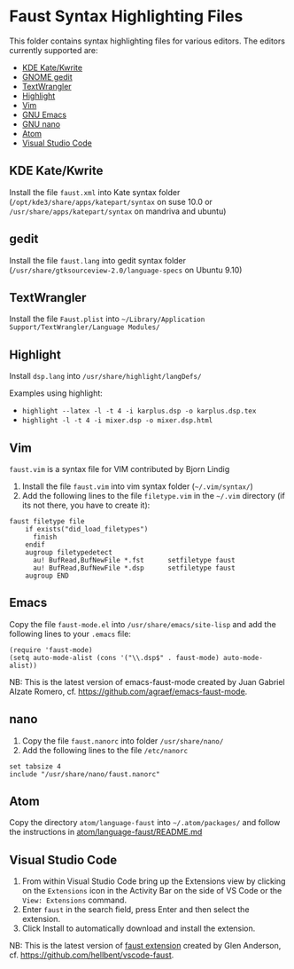 # Faust Syntax Highlighting Files

This folder contains syntax highlighting files for various editors. The editors currently supported are: 

* [KDE Kate/Kwrite](https://kate-editor.org/)
* [GNOME gedit](https://wiki.gnome.org/Apps/Gedit)
* [TextWrangler](https://www.barebones.com/products/textwrangler/)
* [Highlight](http://www.andre-simon.de/)
* [Vim](https://www.vim.org/)
* [GNU Emacs](https://www.gnu.org/software/emacs/)
* [GNU nano](https://www.nano-editor.org/)
* [Atom](https://atom.io/)
* [Visual Studio Code](https://code.visualstudio.com/)

## KDE Kate/Kwrite

Install the file `faust.xml` into Kate syntax folder (`/opt/kde3/share/apps/katepart/syntax` on suse 10.0 or `/usr/share/apps/katepart/syntax` on mandriva and ubuntu)

## gedit

Install the file `faust.lang` into gedit syntax folder (`/usr/share/gtksourceview-2.0/language-specs` on Ubuntu 9.10)


## TextWrangler
Install the file `Faust.plist` into `~/Library/Application Support/TextWrangler/Language Modules/`

## Highlight

Install `dsp.lang` into `/usr/share/highlight/langDefs/`

Examples using highlight:
* `highlight --latex -l -t 4 -i karplus.dsp -o karplus.dsp.tex`
* `highlight -l -t 4 -i mixer.dsp -o mixer.dsp.html`

## Vim

`faust.vim` is a syntax file for VIM contributed by Bjorn Lindig

1. Install the file `faust.vim` into vim syntax folder (`~/.vim/syntax/`)
2. Add the following lines to the file `filetype.vim` in the `~/.vim` directory (if its not there, you have to create it):

```
faust filetype file
    if exists("did_load_filetypes")
      finish
    endif
    augroup filetypedetect
      au! BufRead,BufNewFile *.fst      setfiletype faust
      au! BufRead,BufNewFile *.dsp      setfiletype faust
    augroup END
```

## Emacs
Copy the file `faust-mode.el` into `/usr/share/emacs/site-lisp` and add the following lines to your `.emacs` file:

```
(require 'faust-mode)
(setq auto-mode-alist (cons '("\\.dsp$" . faust-mode) auto-mode-alist))
```

NB: This is the latest version of emacs-faust-mode created by Juan Gabriel Alzate Romero, cf. https://github.com/agraef/emacs-faust-mode.

## nano

1. Copy the file `faust.nanorc` into folder `/usr/share/nano/`
2. Add the following lines to the file `/etc/nanorc`

```
set tabsize 4
include "/usr/share/nano/faust.nanorc"
```

## Atom

Copy the directory `atom/language-faust` into `~/.atom/packages/` and follow the instructions in [atom/language-faust/README.md](atom/language-faust/README.md)

## Visual Studio Code

1. From within Visual Studio Code bring up the Extensions view by clicking on the `Extensions` icon in the Activity Bar on the side of VS Code or the `View: Extensions` command.
2. Enter `faust` in the search field, press Enter and then select the extension.
3. Click Install to automatically download and install the extension.

NB: This is the latest version of [faust extension](https://marketplace.visualstudio.com/items?itemName=glen-anderson.vscode-faust) created by Glen Anderson, cf. https://github.com/hellbent/vscode-faust.